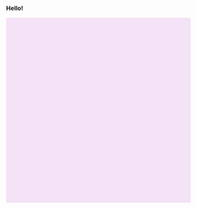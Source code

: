 ### Hello! 

![](https://github.com/suhaimaislam/suhaimaislam/blob/main/suhaimaislam_github_logo.gif)
